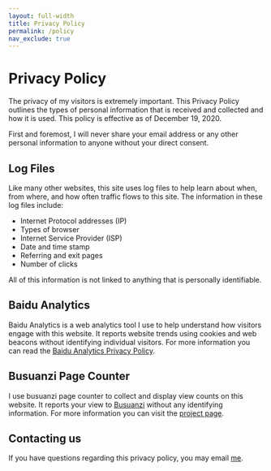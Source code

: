 ```yaml
---
layout: full-width
title: Privacy Policy
permalink: /policy
nav_exclude: true
---
```


# Privacy Policy
The privacy of my visitors is extremely important. This Privacy Policy outlines the types of personal information that is received and collected and how it is used. This policy is effective as of December 19, 2020.

First and foremost, I will never share your email address or any other personal information to anyone without your direct consent.

## Log Files
Like many other websites, this site uses log files to help learn about when, from where, and how often traffic flows to this site. The information in these log files include:

* Internet Protocol addresses (IP)
* Types of browser
* Internet Service Provider (ISP)
* Date and time stamp
* Referring and exit pages
* Number of clicks

All of this information is not linked to anything that is personally identifiable.

## Baidu Analytics
Baidu Analytics is a web analytics tool I use to help understand how visitors engage with this website. It reports website trends using cookies and web beacons without identifying individual visitors. For more information you can read the [Baidu Analytics Privacy Policy](https://usa.baidu.com/privacy/).

## Busuanzi Page Counter
I use busuanzi page counter to collect and display view counts on this website. It reports your view to [Busuanzi](http://ibruce.info) without any identifying information. For more information you can visit the [project page](http://ibruce.info/2015/04/04/busuanzi/).

## Contacting us
If you have questions regarding this privacy policy, you may email [me](mailto:i@jjiang.me).